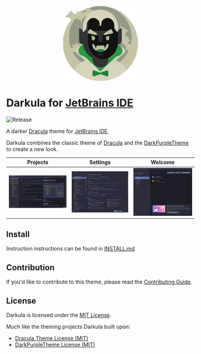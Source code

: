 <div align="center">
    <img src="./docs/darkula-logo.png" alt="Darkula logo" width="200" height="200"/>
</div>

# Darkula for [JetBrains IDE](https://www.jetbrains.com/)

![Release](https://img.shields.io/github/v/release/ZimCodes/darkula)

A darker [Dracula](https://github.com/dracula/jetbrains) theme for [JetBrains IDE](https://www.jetbrains.com/).

Darkula combines the classic theme of [Dracula](https://github.com/dracula/jetbrains) and
the [DarkPurpleTheme](https://github.com/OlyaB/DarkPurpleTheme) to create a new look.

|                       Projects                       |               Settings                |               Welcome               |
|:----------------------------------------------------:|:-------------------------------------:|:-----------------------------------:|
| ![Project page of Jetbrains IDE](./docs/project.png) | ![Settings page](./docs/settings.png) | ![Welcome page](./docs/welcome.png) |
## Install

Instruction instructions can be found in [INSTALL.md](./INSTALL.md)

## Contribution

If you'd like to contribute to this theme, please read the [Contributing Guide](./CONTRIBUTING.md).

## License

Darkula is licensed under the [MIT License](./LICENSE).

Much like the theming projects Darkula built upon:

- [Dracula Theme License (MIT)](https://github.com/dracula/jetbrains/blob/master/LICENSE)
- [DarkPurpleTheme License (MIT)](https://github.com/OlyaB/DarkPurpleTheme/blob/master/LICENSE)
